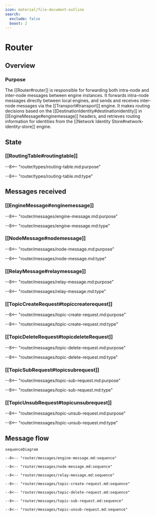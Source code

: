 ```yaml
---
icon: material/file-document-outline
search:
  exclude: false
  boost: 2
---
```


<div class="engine" markdown>

# Router

## Overview

### Purpose

<!-- --8<-- [start:purpose] -->
The [[Router#router]] is responsible for forwarding both intra-node and inter-node messages between engine instances.
It forwards intra-node messages directly between local engines,
and sends and receives inter-node messages via the [[Transport#transport]] engine.
It makes routing decisions based on the [[DestinationIdentity#destinationidentity]] in [[EngineMessage#enginemessage]] headers,
and retrieves routing information for identities from the [[Network Identity Store#network-identity-store]] engine.
<!-- --8<-- [end:purpose] -->

## State

### [[RoutingTable#routingtable]]

--8<-- "router/types/routing-table.md:purpose"

--8<-- "router/types/routing-table.md:type"

## Messages received

### [[EngineMessage#enginemessage]]

--8<-- "router/messages/engine-message.md:purpose"

--8<-- "router/messages/engine-message.md:type"

### [[NodeMessage#nodemessage]]

--8<-- "router/messages/node-message.md:purpose"

--8<-- "router/messages/node-message.md:type"

### [[RelayMessage#relaymessage]]

--8<-- "router/messages/relay-message.md:purpose"

--8<-- "router/messages/relay-message.md:type"

### [[TopicCreateRequest#topiccreaterequest]]

--8<-- "router/messages/topic-create-request.md:purpose"

--8<-- "router/messages/topic-create-request.md:type"

### [[TopicDeleteRequest#topicdeleteRequest]]

--8<-- "router/messages/topic-delete-request.md:purpose"

--8<-- "router/messages/topic-delete-request.md:type"

### [[TopicSubRequest#topicsubrequest]]

--8<-- "router/messages/topic-sub-request.md:purpose"

--8<-- "router/messages/topic-sub-request.md:type"

### [[TopicUnsubRequest#topicunsubrequest]]

--8<-- "router/messages/topic-unsub-request.md:purpose"

--8<-- "router/messages/topic-unsub-request.md:type"

## Message flow

<!-- Sequence diagram for the engine with all messages -->

<!-- --8<-- [start:messages] -->
```mermaid
sequenceDiagram

--8<-- "router/messages/engine-message.md:sequence"

--8<-- "router/messages/node-message.md:sequence"

--8<-- "router/messages/relay-message.md:sequence"

--8<-- "router/messages/topic-create-request.md:sequence"

--8<-- "router/messages/topic-delete-request.md:sequence"

--8<-- "router/messages/topic-sub-request.md:sequence"

--8<-- "router/messages/topic-unsub-request.md:sequence"
```
<!-- --8<-- [end:messages] -->

</div>
